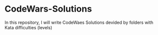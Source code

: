 # CodeWars-Solutions
In this repository, I will write CodeWaes Solutions devided by folders with Kata difficulties (levels)
